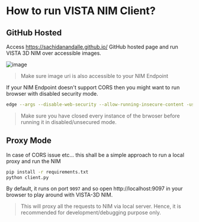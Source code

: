 How to run VISTA NIM Client?
============================

GitHub Hosted
--------------
Access https://sachidanandalle.github.io/ GitHub hosted page and run VISTA 3D NIM over accessible images.

![image](https://github.com/SachidanandAlle/sachidanandalle.github.io/assets/7339051/69243a7c-3609-49d0-9944-da1bd1eece1c)

> Make sure image uri is also accessible to your NIM Endpoint


If your NIM Endpoint doesn't support CORS then you might want to run browser with disabled security mode.
```bash
edge --args --disable-web-security --allow-running-insecure-content -user-data-dir=my_browser_edge
```
> Make sure you have closed every instance of the brwoser before running it in disabled/unsecured mode.

Proxy Mode
----------
In case of CORS issue etc... this shall be a simple approach to run a local proxy and run the NIM
```bash
pip install -r requirements.txt
python client.py
```

By default, it runs on port `9097` and so open http://localhost:9097 in your browser to play around with VISTA-3D NIM.

> This will proxy all the requests to NIM via local server. Hence, it is recommended for development/debugging purpose only.


